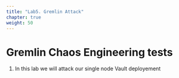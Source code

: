 ```yaml
---
title: "Lab5. Gremlin Attack"
chapter: true
weight: 50
---
```


# Gremlin Chaos Engineering tests

1. In this lab we will attack our single node Vault deployement

